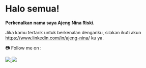 # Halo semua! 

**Perkenalkan nama saya **Ajeng Nina Riski**.<br>**

Jika kamu tertarik untuk berkenalan denganku, silakan ikuti akun https://www.linkedin.com/in/ajeng-nina/ ku ya.

📷 Follow me on :

<a href="https://instagram.com/jenawrin_" target="_blank">
  <img src="https://img.icons8.com/fluency/48/000000/instagram-new.png"/>
</a>

<a href="https://www.linkedin.com/in/ajeng-nina/" target="_blank">
  <img src="https://img.icons8.com/color/48/000000/linkedin.png"/>
</a>

